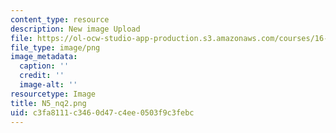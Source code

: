 ```yaml
---
content_type: resource
description: New image Upload
file: https://ol-ocw-studio-app-production.s3.amazonaws.com/courses/16-90-computational-methods-in-aerospace-engineering-spring-2014/c3fa8111c3460d47c4ee0503f9c3febc_N5_nq2.png
file_type: image/png
image_metadata:
  caption: ''
  credit: ''
  image-alt: ''
resourcetype: Image
title: N5_nq2.png
uid: c3fa8111-c346-0d47-c4ee-0503f9c3febc
---
```

